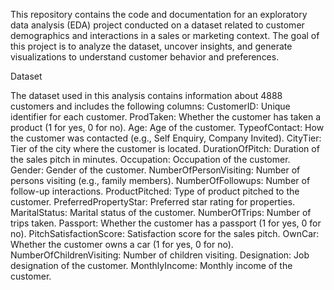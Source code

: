 This repository contains the code and documentation for an exploratory data analysis (EDA) project conducted on a dataset related to customer demographics and interactions in a sales or marketing context. The goal of this project is to analyze the dataset, uncover insights, and generate visualizations to understand customer behavior and preferences.


Dataset

The dataset used in this analysis contains information about 4888 customers and includes the following columns:
CustomerID: Unique identifier for each customer.
ProdTaken: Whether the customer has taken a product (1 for yes, 0 for no).
Age: Age of the customer.
TypeofContact: How the customer was contacted (e.g., Self Enquiry, Company Invited).
CityTier: Tier of the city where the customer is located.
DurationOfPitch: Duration of the sales pitch in minutes.
Occupation: Occupation of the customer.
Gender: Gender of the customer.
NumberOfPersonVisiting: Number of persons visiting (e.g., family members).
NumberOfFollowups: Number of follow-up interactions.
ProductPitched: Type of product pitched to the customer.
PreferredPropertyStar: Preferred star rating for properties.
MaritalStatus: Marital status of the customer.
NumberOfTrips: Number of trips taken.
Passport: Whether the customer has a passport (1 for yes, 0 for no).
PitchSatisfactionScore: Satisfaction score for the sales pitch.
OwnCar: Whether the customer owns a car (1 for yes, 0 for no).
NumberOfChildrenVisiting: Number of children visiting.
Designation: Job designation of the customer.
MonthlyIncome: Monthly income of the customer.
